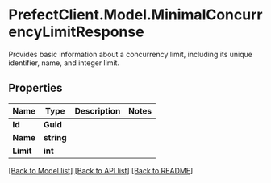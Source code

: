 # PrefectClient.Model.MinimalConcurrencyLimitResponse
Provides basic information about a concurrency limit, including its unique identifier, name, and integer limit.

## Properties

Name | Type | Description | Notes
------------ | ------------- | ------------- | -------------
**Id** | **Guid** |  | 
**Name** | **string** |  | 
**Limit** | **int** |  | 

[[Back to Model list]](../README.md#documentation-for-models) [[Back to API list]](../README.md#documentation-for-api-endpoints) [[Back to README]](../README.md)

